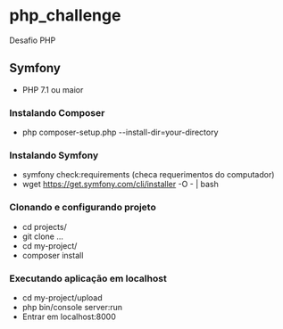 # php_challenge
Desafio PHP

## Symfony
* PHP 7.1 ou maior

### Instalando Composer 
  - php composer-setup.php --install-dir=your-directory
  
### Instalando Symfony
  - symfony check:requirements (checa requerimentos do computador)
  - wget https://get.symfony.com/cli/installer -O - | bash
  
### Clonando e configurando projeto
  - cd projects/
  - git clone ...
  - cd my-project/
  - composer install

### Executando aplicação em localhost
  - cd my-project/upload
  - php bin/console server:run
  - Entrar em localhost:8000
